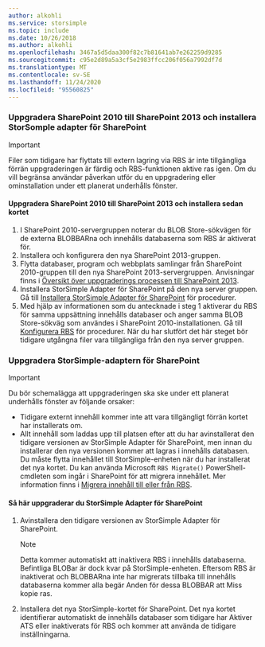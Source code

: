 ```yaml
---
author: alkohli
ms.service: storsimple
ms.topic: include
ms.date: 10/26/2018
ms.author: alkohli
ms.openlocfilehash: 3467a5d5daa300f82c7b81641ab7e262259d9285
ms.sourcegitcommit: c95e2d89a5a3cf5e2983ffcc206f056a7992df7d
ms.translationtype: MT
ms.contentlocale: sv-SE
ms.lasthandoff: 11/24/2020
ms.locfileid: "95560825"
---
```

### <a name="upgrade-sharepoint-2010-to-sharepoint-2013-and-then-install-the-storsomple-adapter-for-sharepoint"></a>Uppgradera SharePoint 2010 till SharePoint 2013 och installera StorSomple adapter för SharePoint
> [!IMPORTANT]
> Filer som tidigare har flyttats till extern lagring via RBS är inte tillgängliga förrän uppgraderingen är färdig och RBS-funktionen aktive ras igen. Om du vill begränsa användar påverkan utför du en uppgradering eller ominstallation under ett planerat underhålls fönster.
> 
> 

#### <a name="to-upgrade-sharepoint-2010-to-sharepoint-2013-and-then-install-the-adapter"></a>Uppgradera SharePoint 2010 till SharePoint 2013 och installera sedan kortet
1. I SharePoint 2010-servergruppen noterar du BLOB Store-sökvägen för de externa BLOBBARna och innehålls databaserna som RBS är aktiverat för. 
2. Installera och konfigurera den nya SharePoint 2013-gruppen. 
3. Flytta databaser, program och webbplats samlingar från SharePoint 2010-gruppen till den nya SharePoint 2013-servergruppen. Anvisningar finns i [Översikt över uppgraderings processen till SharePoint 2013](/SharePoint/upgrade-and-update/overview-of-the-upgrade-process).
4. Installera StorSimple Adapter för SharePoint på den nya server gruppen. Gå till [Installera StorSimple Adapter för SharePoint](#install-the-storsimple-adapter-for-sharepoint) för procedurer.
5. Med hjälp av informationen som du antecknade i steg 1 aktiverar du RBS för samma uppsättning innehålls databaser och anger samma BLOB Store-sökväg som användes i SharePoint 2010-installationen. Gå till [Konfigurera RBS](#configure-rbs) för procedurer. När du har slutfört det här steget bör tidigare utgångna filer vara tillgängliga från den nya server gruppen. 

### <a name="upgrade-the-storsimple-adapter-for-sharepoint"></a>Uppgradera StorSimple-adaptern för SharePoint
> [!IMPORTANT]
> Du bör schemalägga att uppgraderingen ska ske under ett planerat underhålls fönster av följande orsaker:
> 
> * Tidigare externt innehåll kommer inte att vara tillgängligt förrän kortet har installerats om.
> * Allt innehåll som laddas upp till platsen efter att du har avinstallerat den tidigare versionen av StorSimple Adapter för SharePoint, men innan du installerar den nya versionen kommer att lagras i innehålls databasen. Du måste flytta innehållet till StorSimple-enheten när du har installerat det nya kortet. Du kan använda Microsoft `RBS Migrate()` PowerShell-cmdleten som ingår i SharePoint för att migrera innehållet. Mer information finns i [Migrera innehåll till eller från RBS](/previous-versions/office/sharepoint-foundation-2010/ff628255(v=office.14)). 
> 
> 

#### <a name="to-upgrade-the-storsimple-adapter-for-sharepoint"></a>Så här uppgraderar du StorSimple Adapter för SharePoint
1. Avinstallera den tidigare versionen av StorSimple Adapter för SharePoint.
   
   > [!NOTE]
   > Detta kommer automatiskt att inaktivera RBS i innehålls databaserna. Befintliga BLOBar är dock kvar på StorSimple-enheten. Eftersom RBS är inaktiverat och BLOBBARna inte har migrerats tillbaka till innehålls databaserna kommer alla begär Anden för dessa BLOBBAR att Miss kopie ras. 
   > 
   > 
2. Installera det nya StorSimple-kortet för SharePoint. Det nya kortet identifierar automatiskt de innehålls databaser som tidigare har Aktiver ATS eller inaktiverats för RBS och kommer att använda de tidigare inställningarna.